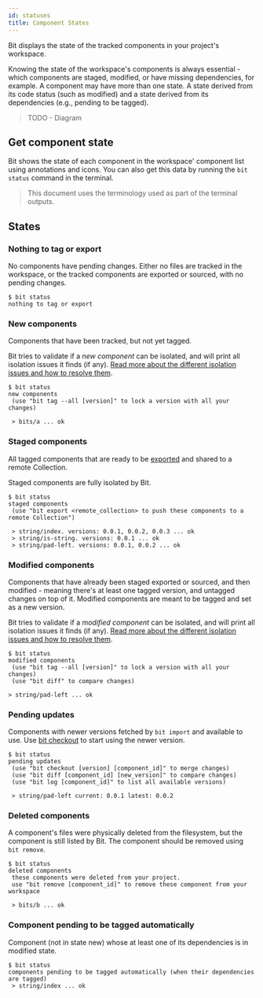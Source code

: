 ```yaml
---
id: statuses
title: Component States
---
```


Bit displays the state of the tracked components in your project's workspace.

Knowing the state of the workspace's components is always essential - which components are staged, modified, or have missing dependencies, for example. A component may have more than one state. A state derived from its code status (such as modified) and a state derived from its dependencies (e.g., pending to be tagged).

> TODO - Diagram

## Get component state

Bit shows the state of each component in the workspace' component list using annotations and icons. You can also get this data by running the `bit status` command in the terminal.

> This document uses the terminology used as part of the terminal outputs.

## States

### Nothing to tag or export

No components have pending changes. Either no files are tracked in the workspace, or the tracked components are exported or sourced, with no pending changes.

```shell
$ bit status
nothing to tag or export
```

### New components

Components that have been tracked, but not yet tagged.

Bit tries to validate if a *new component* can be isolated, and will print all isolation issues it finds (if any). 
[Read more about the different isolation issues and how to resolve them](/docs/add-and-isolate-components#isolation-errors).

```shell
$ bit status
new components
 (use "bit tag --all [version]" to lock a version with all your changes)

 > bits/a ... ok
```

### Staged components

All tagged components that are ready to be [exported](/docs/apis/cli-all#export) and shared to a remote Collection.

Staged components are fully isolated by Bit.

```shell
$ bit status
staged components
 (use "bit export <remote_collection> to push these components to a remote Collection")

 > string/index. versions: 0.0.1, 0.0.2, 0.0.3 ... ok
 > string/is-string. versions: 0.0.1 ... ok
 > string/pad-left. versions: 0.0.1, 0.0.2 ... ok
```

### Modified components

Components that have already been staged exported or sourced, and then modified - meaning there's at least one tagged version, and untagged changes on top of it.
Modified components are meant to be tagged and set as a new version.

Bit tries to validate if a *modified component* can be isolated, and will print all isolation issues it finds (if any). 
[Read more about the different isolation issues and how to resolve them](/docs/add-and-isolate-components#isolation-errors).

```shell
$ bit status
modified components
 (use "bit tag --all [version]" to lock a version with all your changes)
 (use "bit diff" to compare changes)

> string/pad-left ... ok
```

### Pending updates

Components with newer versions fetched by `bit import` and available to use. Use [bit checkout](/docs/apis/cli-all#checkout) to start using the newer version.

```shell
$ bit status
pending updates
 (use "bit checkout [version] [component_id]" to merge changes)
 (use "bit diff [component_id] [new_version]" to compare changes)
 (use "bit log [component_id]" to list all available versions)

 > string/pad-left current: 0.0.1 latest: 0.0.2
```

### Deleted components

A component's files were physically deleted from the filesystem, but the component is still listed by Bit. The component should be removed using `bit remove`.

```shell
$ bit status
deleted components
 these components were deleted from your project.
 use "bit remove [component_id]" to remove these component from your workspace

 > bits/b ... ok
```

### Component pending to be tagged automatically

Component (not in state new) whose at least one of its dependencies is in modified state. 

```shell
$ bit status
components pending to be tagged automatically (when their dependencies are tagged)
 > string/index ... ok
```
